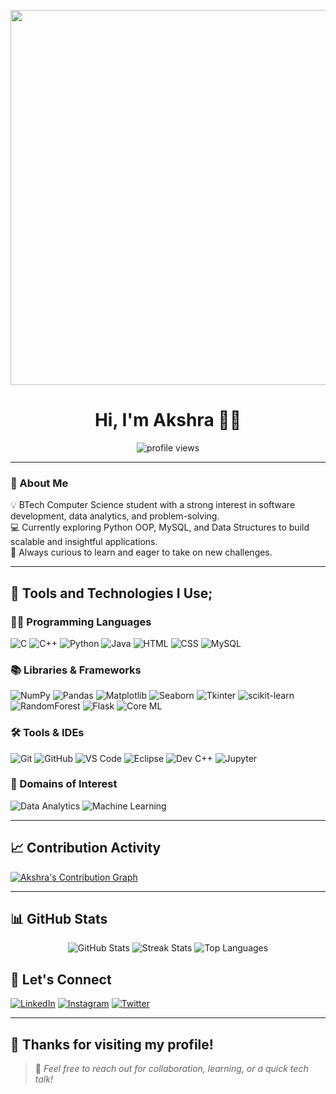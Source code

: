 <!-- Header GIF -->
<p align="center">
  <img src="https://media.giphy.com/media/2IudUHdI075HL02Pkk/giphy.gif" width="600"/>
</p>

<h1 align="center">Hi, I'm Akshra 👩‍💻</h1>

<p align="center">
  <img src="https://komarev.com/ghpvc/?username=iakshra22&color=blue&style=flat-square" alt="profile views"/>
</p>

---

### 🎯 About Me

💡 BTech Computer Science student with a strong interest in software development, data analytics, and problem-solving.  
💻 Currently exploring Python OOP, MySQL, and Data Structures to build scalable and insightful applications.  
🚀 Always curious to learn and eager to take on new challenges.  

---

## 🚀 Tools and Technologies I Use;

### 👩‍💻 Programming Languages
![C](https://img.shields.io/badge/C-%2300599C.svg?style=for-the-badge&logo=c&logoColor=white)
![C++](https://img.shields.io/badge/C++-00599C?style=for-the-badge&logo=c%2B%2B&logoColor=white)
![Python](https://img.shields.io/badge/Python-%2314354C.svg?style=for-the-badge&logo=python&logoColor=white)
![Java](https://img.shields.io/badge/Java-ED8B00?style=for-the-badge&logo=openjdk&logoColor=white)
![HTML](https://img.shields.io/badge/HTML5-e34c26?style=for-the-badge&logo=html5&logoColor=white)
![CSS](https://img.shields.io/badge/CSS3-264de4?style=for-the-badge&logo=css3&logoColor=white)
![MySQL](https://img.shields.io/badge/MySQL-00758f?style=for-the-badge&logo=mysql&logoColor=white)

### 📚 Libraries & Frameworks
![NumPy](https://img.shields.io/badge/NumPy-013243?style=for-the-badge&logo=numpy&logoColor=white)
![Pandas](https://img.shields.io/badge/Pandas-150458?style=for-the-badge&logo=pandas&logoColor=white)
![Matplotlib](https://img.shields.io/badge/Matplotlib-ff69b4?style=for-the-badge)
![Seaborn](https://img.shields.io/badge/Seaborn-3776AB?style=for-the-badge)
![Tkinter](https://img.shields.io/badge/Tkinter-%23ffcc00?style=for-the-badge)
![scikit-learn](https://img.shields.io/badge/scikit--learn-F7931E?style=for-the-badge&logo=scikit-learn&logoColor=white)
![RandomForest](https://img.shields.io/badge/RandomForest-228B22?style=for-the-badge)
![Flask](https://img.shields.io/badge/Flask-000000?style=for-the-badge&logo=flask&logoColor=white)
![Core ML](https://img.shields.io/badge/CoreML-black?style=for-the-badge&logo=apple&logoColor=white)

### 🛠️ Tools & IDEs
![Git](https://img.shields.io/badge/Git-F05032?style=for-the-badge&logo=git&logoColor=white)
![GitHub](https://img.shields.io/badge/GitHub-181717?style=for-the-badge&logo=github&logoColor=white)
![VS Code](https://img.shields.io/badge/VSCode-007ACC?style=for-the-badge&logo=visual-studio-code&logoColor=white)
![Eclipse](https://img.shields.io/badge/Eclipse-2C2255?style=for-the-badge&logo=eclipse&logoColor=white)
![Dev C++](https://img.shields.io/badge/DevC++-blue?style=for-the-badge)
![Jupyter](https://img.shields.io/badge/Jupyter-F37626?style=for-the-badge&logo=jupyter&logoColor=white)

### 🧠 Domains of Interest
![Data Analytics](https://img.shields.io/badge/Data%20Analytics-006699?style=for-the-badge)
![Machine Learning](https://img.shields.io/badge/Machine%20Learning-0099cc?style=for-the-badge)

---

## 📈 Contribution Activity

[![Akshra's Contribution Graph](https://github-readme-activity-graph.vercel.app/graph?username=iakshra22&theme=github-compact)](https://github.com/ashutosh00710/github-readme-activity-graph)

---

## 📊 GitHub Stats

<p align="center">
  <img src="https://github-readme-stats.vercel.app/api?username=iakshra22&show_icons=true&theme=radical" alt="GitHub Stats"/>
  <img src="https://streak-stats.demolab.com?user=iakshra22&theme=radical" alt="Streak Stats"/>
  <img src="https://github-readme-stats.vercel.app/api/top-langs/?username=iakshra22&layout=compact&theme=radical" alt="Top Languages"/>
</p>

## 🤝 Let's Connect

[![LinkedIn](https://img.shields.io/badge/LinkedIn-0A66C2?style=for-the-badge&logo=linkedin&logoColor=white)](https://www.linkedin.com/in/akshra-dang-aa0648321/)
[![Instagram](https://img.shields.io/badge/Instagram-E4405F?style=for-the-badge&logo=instagram&logoColor=white)](https://www.instagram.com/i__akshra/)
[![Twitter](https://img.shields.io/badge/Twitter-1DA1F2?style=for-the-badge&logo=twitter&logoColor=white)](https://x.com/AkshraDang)

---

## 💖 Thanks for visiting my profile!

> 💬 _Feel free to reach out for collaboration, learning, or a quick tech talk!_
